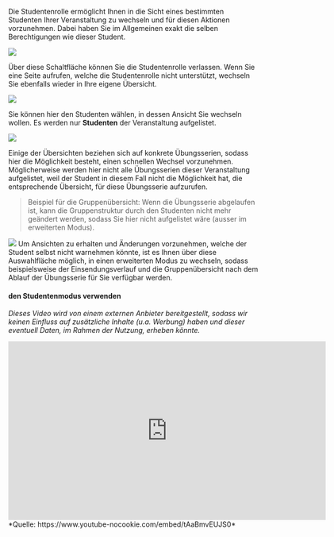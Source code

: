 <!--
  - @file page_admin_studentMode_studentMode_de.md
  -
  - @license http://www.gnu.org/licenses/gpl-3.0.html GPL version 3
  -
  - @package OSTEPU (https://github.com/ostepu/system)
  - @since 0.4.3
  -
  - @author Till Uhlig <till.uhlig@student.uni-halle.de>
  - @date 2015
 -->


Die Studentenrolle ermöglicht Ihnen in die Sicht eines bestimmten Studenten Ihrer Veranstaltung zu wechseln und für diesen Aktionen vorzunehmen. Dabei haben Sie im Allgemeinen exakt die selben Berechtigungen wie dieser Student.

![](studentModeA.png)

Über diese Schaltfläche können Sie die Studentenrolle verlassen. Wenn Sie eine Seite aufrufen, welche die Studentenrolle nicht unterstützt, wechseln Sie ebenfalls wieder in Ihre eigene Übersicht.

![](studentModeB.png)

Sie können hier den Studenten wählen, in dessen Ansicht Sie wechseln wollen. Es werden nur **Studenten** der Veranstaltung aufgelistet.

![](studentModeC.png)

Einige der Übersichten beziehen sich auf konkrete Übungsserien, sodass hier die Möglichkeit besteht, einen schnellen Wechsel vorzunehmen. Möglicherweise werden hier nicht alle Übungsserien dieser Veranstaltung aufgelistet, weil der Student in diesem Fall nicht die Möglichkeit hat, die entsprechende Übersicht, für diese Übungsserie aufzurufen.

> Beispiel für die Gruppenübersicht: Wenn die Übungsserie abgelaufen ist, kann die Gruppenstruktur durch den Studenten nicht mehr geändert werden, sodass Sie hier nicht aufgelistet wäre (ausser im erweiterten Modus).

![](studentModeD.png)
Um Ansichten zu erhalten und Änderungen vorzunehmen, welche der Student selbst nicht warnehmen könnte, ist es Ihnen über diese Auswahlfläche möglich, in einen erweiterten Modus zu wechseln, sodass beispielsweise der Einsendungsverlauf und die Gruppenübersicht nach dem Ablauf der Übungsserie für Sie verfügbar werden.

#### den Studentenmodus verwenden
*Dieses Video wird von einem externen Anbieter bereitgestellt, sodass wir keinen Einfluss auf zusätzliche Inhalte (u.a. Werbung) haben und dieser eventuell Daten, im Rahmen der Nutzung, erheben könnte.*
<iframe width="640" height="360" src="https://www.youtube-nocookie.com/embed/tAaBmvEUJS0?list=PLfnTtQX6vUn2lHxmo2WqLsPaEZihOEczh&amp;showinfo=0&amp;modestbranding=1&amp;loop=1&amp;listType=playlist" frameborder="0" allowfullscreen></iframe>
*Quelle: https://www.youtube-nocookie.com/embed/tAaBmvEUJS0*